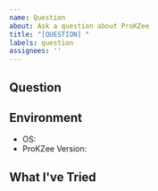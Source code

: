 ```yaml
---
name: Question
about: Ask a question about ProKZee
title: "[QUESTION] "
labels: question
assignees: ''
---
```


## Question
<!-- State your question clearly and provide as much context as possible -->

## Environment
<!-- If relevant, include information about your environment -->
- OS: <!-- e.g. macOS 13.1, Windows 11, Ubuntu 22.04 -->
- ProKZee Version: <!-- e.g. 1.0.0 -->

## What I've Tried
<!-- If you've attempted to find an answer or solve an issue, describe what you've tried --> 